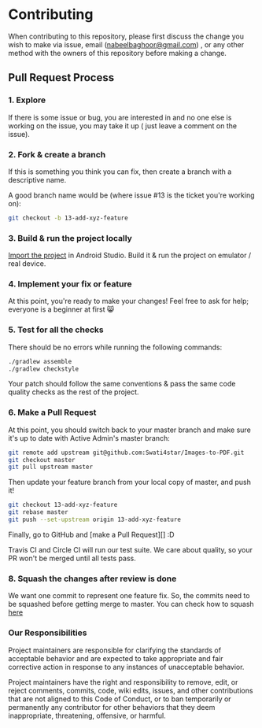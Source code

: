 # Contributing

When contributing to this repository, please first discuss the change you wish to 
make via issue, email (nabeelbaghoor@gmail.com) , or any other method with the owners 
of this repository before making a change. 

## Pull Request Process

### 1. Explore

If there is some issue or bug, you are interested in and no one else is working 
on the issue, you may take it up ( just leave a comment on the issue).

### 2. Fork & create a branch

If this is something you think you can fix, then create a branch with a 
descriptive name.

A good branch name would be (where issue #13 is the ticket you're working on):

```sh
git checkout -b 13-add-xyz-feature
```

### 3. Build & run the project locally

[Import the project](https://developer.android.com/studio/projects/create-project.html#ImportAProject) in Android Studio. 
Build it & run the project on emulator / real device.


### 4. Implement your fix or feature

At this point, you're ready to make your changes! Feel free to ask for help;
everyone is a beginner at first :smile_cat:


### 5. Test for all the checks

There should be no errors while running the following commands:

```sh
./gradlew assemble
./gradlew checkstyle
```
Your patch should follow the same conventions & pass the same code quality
checks as the rest of the project.

### 6. Make a Pull Request

At this point, you should switch back to your master branch and make sure it's
up to date with Active Admin's master branch:

```sh
git remote add upstream git@github.com:Swati4star/Images-to-PDF.git
git checkout master
git pull upstream master
```

Then update your feature branch from your local copy of master, and push it!

```sh
git checkout 13-add-xyz-feature
git rebase master
git push --set-upstream origin 13-add-xyz-feature
```

Finally, go to GitHub and [make a Pull Request][] :D

Travis CI and Circle CI will run our test suite. We care about quality, so 
your PR won't be merged until all tests pass. 

### 8. Squash the changes after review is done

We want one commit to represent one feature fix. So, the commits need to
be squashed before getting merge to master. You can check how to squash [here](https://github.com/todotxt/todo.txt-android/wiki/Squash-All-Commits-Related-to-a-Single-Issue-into-a-Single-Commit)


### Our Responsibilities

Project maintainers are responsible for clarifying the standards of acceptable
behavior and are expected to take appropriate and fair corrective action in
response to any instances of unacceptable behavior.

Project maintainers have the right and responsibility to remove, edit, or
reject comments, commits, code, wiki edits, issues, and other contributions
that are not aligned to this Code of Conduct, or to ban temporarily or
permanently any contributor for other behaviors that they deem inappropriate,
threatening, offensive, or harmful.
